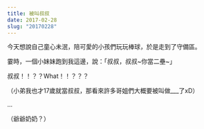 ```yaml
---
title: 被叫叔叔
date: 2017-02-28
slug: "20170228"
---
```


今天想說自己童心未泯，陪可愛的小孩們玩玩棒球，於是走到了守備區。

霎時，一個小妹妹跑到我這邊，說：「叔叔，叔叔~你當二壘~」

叔叔！！？？What！！？？？

（小弟我也才17歲就當叔叔，那看來許多哥姐們大概要被叫做\_\_\_了xD）

...

（爺爺奶奶？）
